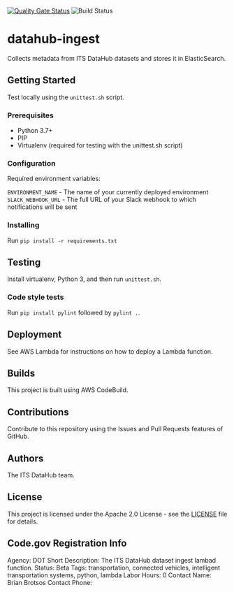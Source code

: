 [![Quality Gate Status](https://sonarcloud.io/api/project_badges/measure?branch=development_integrationtests&project=usdot-its-jpo-data-portal_datahub-ingest&metric=alert_status)](https://sonarcloud.io/dashboard?id=usdot-its-jpo-data-portal_datahub-ingest&branch=master) ![Build Status](https://codebuild.us-east-1.amazonaws.com/badges?uuid=eyJlbmNyeXB0ZWREYXRhIjoiQTh6cGZjZ1duZGRBZnoxZldxQjAxem1oTklDT1ZMMTFNbytGYUpTTHZYdEFCbDdoRlpVUHV3OU1MbW1kV1lyTUVGTGFRTnpBWVJaS3RYYk9wRnk1TkUwPSIsIml2UGFyYW1ldGVyU3BlYyI6Ik0ycWx1NWFZNDRKSzdOSzciLCJtYXRlcmlhbFNldFNlcmlhbCI6MX0%3D&branch=master)

# datahub-ingest

Collects metadata from ITS DataHub datasets and stores it in ElasticSearch.

## Getting Started

Test locally using the `unittest.sh` script.

### Prerequisites

- Python 3.7+
- PIP
- Virtualenv (required for testing with the unittest.sh script)

### Configuration

Required environment variables:

`ENVIRONMENT_NAME` - The name of your currently deployed environment
`SLACK_WEBHOOK_URL` - The full URL of your Slack webhook to which notifications will be sent

### Installing

Run `pip install -r requirements.txt`

## Testing

Install virtualenv, Python 3, and then run `unittest.sh`.

### Code style tests

Run `pip install pylint` followed by `pylint .`.

## Deployment

See AWS Lambda for instructions on how to deploy a Lambda function.

## Builds

This project is built using AWS CodeBuild.

## Contributions

Contribute to this repository using the Issues and Pull Requests features of GitHub.

## Authors

The ITS DataHub team.

## License

This project is licensed under the Apache 2.0 License - see the [LICENSE](LICENSE) file for details.

## Code.gov Registration Info

Agency: DOT
Short Description: The ITS DataHub dataset ingest lambad function.
Status: Beta
Tags: transportation, connected vehicles, intelligent transportation systems, python, lambda
Labor Hours: 0
Contact Name: Brian Brotsos
Contact Phone:
